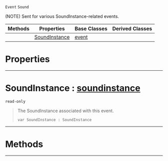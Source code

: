  `Event` `Sound`



(NOTE) Sent for various SoundInstance-related events.

|Methods|Properties|Base Classes|Derived Classes|
|---|---|---|---|
| |[ SoundInstance](soundinstanceevent.md#soundinstance-zilch-engin)|[event](event.md)| |


 #  Properties


---  
 #  SoundInstance : [soundinstance](soundinstance.md)

 `read-only`

> The SoundInstance associated with this event.
> ```TS:Nada
> var SoundInstance : SoundInstance


---  
 #  Methods


---  
 

 
